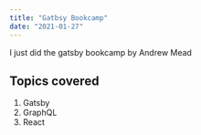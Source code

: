 ```yaml
---
title: "Gatbsy Bookcamp"
date: "2021-01-27"
---
```


I just did the gatsby bookcamp by Andrew Mead

## Topics covered
1. Gatsby
2. GraphQL
3. React